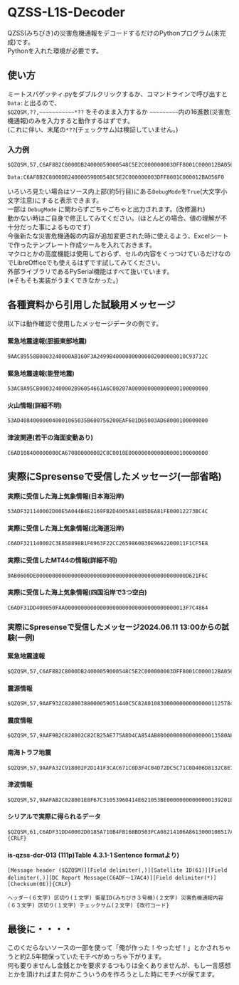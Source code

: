# QZSS-L1S-Decoder
QZSS(みちびき)の災害危機通報をデコードするだけのPythonプログラム(未完成)です。  
Pythonを入れた環境が必要です。
## 使い方
ミートスパゲッティ.pyをダブルクリックするか、コマンドラインで呼び出すと```Data:```と出るので、   
```$QZQSM,??,~~~~~~~~~~~*??``` をそのまま入力するか ```~~~~~~~~~```内の16進数(災害危機通報)のみを入力すると動作するはずです。   
(これに伴い、末尾の```*??```(チェックサム)は検証していません。)   
### 入力例
```
$QZQSM,57,C6AF8B2C8000DB24000059000548C5E2C000000003DFF8001C000012BA056F0*08
```
```
Data:C6AF8B2C8000DB24000059000548C5E2C000000003DFF8001C000012BA056F0
```
いろいろ見たい場合はソース内上部(約5行目)にある```DebugMode```を```True```(大文字小文字注意)にすると表示できます。   
一部は ```DebugMode``` に関わらずごちゃごちゃと出力されます。(改修漏れ)   
動かない時はご自身で修正してみてください。(ほとんどの場合、値の理解が不十分だった事によるものです)   
今後新たな災害危機通報の内容が追加変更された時に使えるよう、Excelシートで作ったテンプレート作成ツールを入れておきます。   
マクロとかの高度機能は使用しておらず、セルの内容をくっつけているだけなのでLibreOfficeでも使えるはずです試してみてください。   
外部ライブラリであるPySerial機能はすべて抜いています。    
(※そもそも実装がうまくできなかった。)   
## 各種資料から引用した試験用メッセージ
以下は動作確認で使用したメッセージデータの例です。
#### 緊急地震速報(胆振東部地震)
```
9AAC89558B0003240000AB160F3A2499B40000000000002000000010C93712C
```
#### 緊急地震速報(能登地震)
```
53AC8A95CB00032400002B96054661A6C00207A000000000000000100000000
```
#### 火山情報(詳細不明)
```
53AD408400000040001065035B600756200EAF601D65003AD68000100000000
```
#### 津波関連(若干の海面変動あり)
```
C6AD108400000000CA670800000002C8C0010E0000000000000000100000000
```

## 実際にSpresenseで受信したメッセージ(一部省略)
#### 実際に受信した海上気象情報(日本海沿岸)
```
53ADF321140002D00E5A044B4E2169FB2D4005A814B5DEA81FE00012273BC4C
```
#### 実際に受信した海上気象情報(北海道沿岸)
```
C6ADF321140002C3E858898B1F6963F22CC2659860B30E9662200011F1CF5E8
```
#### 実際に受信したMT44の情報(詳細不明)
```
9AB0600DE00000000000000000000000000000000000000000000000D621F6C
```
#### 実際に受信した海上気象情報(四国沿岸で3つ空白)
```
C6ADF31DD400050FAA00000000000000000000000000000000000013F7C4864 
```

### 実際にSpresenseで受信したメッセージ2024.06.11 13:00からの試験(一例)

#### 緊急地震速報
```
$QZQSM,57,C6AF8B2C8000DB24000059000548C5E2C000000003DFF8001C000012BA056F0*08
```
#### 震源情報
```
$QZQSM,57,9AAF932C82800388000059051440C5C82A010830000000000000001125784D0*77
```
#### 震度情報
```
$QZQSM,57,9AAF9B2C828002C82CB25AE775A8D4CA854AB8000000000000000013580AEDC*78
```
#### 南海トラフ地震
```
$QZQSM,57,9AAFA32C918002F2D141F3CAC671C0D3F4C04D72DC5C71C0D406D8132C8E77C*0B
```
#### 津波情報
```
$QZQSM,57,9AAFAB2C828001E8F67C31053960414E621053BE00000000000000139201B28*0A
```


#### シリアルで実際に得られるデータ
```
$QZQSM,61,C6ADF31DD40002D0185A710B4FB16BBD503FCA08214106A861300010B517AC4*0E {CRLF}
```
#### is-qzss-dcr-013 (111p)Table 4.3.1-1 Sentence formatより)
```
[Message header ($QZQSM)][Field delimiter(,)][Satellite ID(61)][Field delimiter(,)][DC Report Message(C6ADF～17AC4)][Field delimiter(*)][Checksum(0E)]{CRLF}
```
```
ヘッダー(６文字) 区切り(１文字) 衛星ID(みちびき３号機)(２文字) 災害危機通報内容(６３文字) 区切り(１文字) チェックサム(２文字) {改行コード}
```

## 最後に・・・・
このくだらないソースの一部を使って「俺が作った！やったぜ！」とかされちゃうと約2.5年間保っていたモチベがめっちゃ下がります。   
何も要りませんし金銭とかを要求するつもりは全くありませんが、もし一言感想とかを頂ければまた何かこういうのを作ろうとした時にモチベが保てます。
